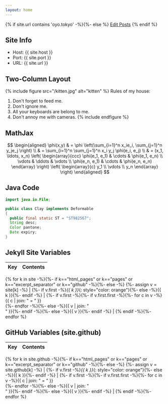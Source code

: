 ```yaml
---
layout: home
---
```


<script src="https://cdnjs.cloudflare.com/ajax/libs/mathjax/2.7.6/MathJax.js?config=TeX-AMS-MML_HTMLorMML" type="text/javascript"></script>

{% if site.url contains 'oyo.tokyo' -%}{%- else %}
<a class="local-link" href="/admin/collections/posts" target="admin">Edit Posts</a>
{% endif %}

## Site Info

* Host: {{ site.host }}
* Port: {{ site.port }}
* URL: {{ site.url }}

## Two-Column Layout

{% include figure src="/kitten.jpg" alt="kitten" %}
Rules of my house:
1. Don't forget to feed me.
1. Don't ignore me.
1. All your keyboards are belong to me.
1. Don't annoy me with cameras.
{% include endfigure %}

## MathJax

$$
\begin{aligned}
  \phi(x,y) & = \phi \left(\sum_{i=1}^n x_ie_i, \sum_{j=1}^n y_je_j \right) \\
  & = \sum_{i=1}^n \sum_{j=1}^n x_i y_j \phi(e_i, e_j) \\
  & = (x_1, \ldots, x_n) \left( \begin{array}{ccc}
      \phi(e_1, e_1) & \cdots & \phi(e_1, e_n) \\
      \vdots & \ddots & \vdots \\
      \phi(e_n, e_1) & \cdots & \phi(e_n, e_n)
    \end{array} \right)
  \left( \begin{array}{c}
      y_1 \\
      \vdots \\
      y_n
    \end{array} \right)
\end{aligned}
$$

## Java Code

~~~ java
import java.io.File;

public class Clay implements Deformable
{
  public final static ST = "ST982567";
  String desc;
  Color pantone;
  Date expiry;
}
~~~

## Jekyll Site Variables

| Key | Contents |
| --- | --- |
{% for k in site -%}{%- if k=="html_pages" or k=="pages" or k=="excerpt_separator" or k=="github" -%}{%- else -%}
{%- assign v = site[k] -%}
| {%- if v.first -%}*{{ k }}*{: style="color: orange"}{%- else -%}{{ k }}{%- endif -%} 
| {%- if v.first -%}{%- if v.first.first -%}{%- for c in v -%}{{ c | join: " = " }}<br/>{%- endfor -%}{%- else -%}{{ v | join: "<br/>" }}{%- endif -%}{%- else -%}{{ v }}{%- endif -%} |
{% endif -%}{%- endfor %}

## GitHub Variables (site.github)

| Key | Contents |
| --- | --- |
{% for k in site.github -%}{%- if k=="html_pages" or k=="pages" or k=="excerpt_separator" or k=="github" -%}{%- else -%}
{%- assign v = site.github[k] -%}
| {%- if v.first -%}*{{ k }}*{: style="color: orange"}{%- else -%}{{ k }}{%- endif -%} 
| {%- if v.first -%}{%- if v.first.first -%}{%- for c in v -%}{{ c | join: " = " }}<br/>{%- endfor -%}{%- else -%}{{ v | join: "<br/>" }}{%- endif -%}{%- else -%}{{ v }}{%- endif -%} |
{% endif -%}{%- endfor %}
